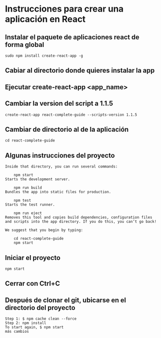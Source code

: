 # Instrucciones para crear una aplicación en React

## Instalar el paquete de aplicaciones react de forma global

    sudo npm install create-react-app -g

## Cabiar al directorio donde quieres instalar la app

## Ejecutar create-react-app <app_name>

## Cambiar la version del script a 1.1.5

    create-react-app react-complete-guide --scripts-version 1.1.5

## Cambiar de directorio al de la aplicación

    cd react-complete-guide

## Algunas instrucciones del proyecto

    Inside that directory, you can run several commands:

        npm start
    Starts the development server.

        npm run build
    Bundles the app into static files for production.

        npm test
    Starts the test runner.

        npm run eject
    Removes this tool and copies build dependencies, configuration files
    and scripts into the app directory. If you do this, you can’t go back!

    We suggest that you begin by typing:

        cd react-complete-guide
        npm start

## Iniciar el proyecto

    npm start

## Cerrar con Ctrl+C


## Después de clonar el git, ubicarse en el directorio del proyecto


    Step 1: $ npm cache clean --force
    Step 2: npm install
    To start again, $ npm start 
    más cambios